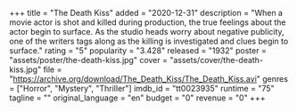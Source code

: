 +++
title = "The Death Kiss"
added = "2020-12-31"
description = "When a movie actor is shot and killed during production, the true feelings about the actor begin to surface. As the studio heads worry about negative publicity, one of the writers tags along as the killing is investigated and clues begin to surface."
rating = "5"
popularity = "3.428"
released = "1932"
poster = "assets/poster/the-death-kiss.jpg"
cover = "assets/cover/the-death-kiss.jpg"
file = "https://archive.org/download/The_Death_Kiss/The_Death_Kiss.avi"
genres = ["Horror", "Mystery", "Thriller"]
imdb_id = "tt0023935"
runtime = "75"
tagline = ""
original_language = "en"
budget = "0"
revenue = "0"
+++